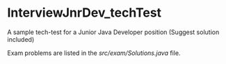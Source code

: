 # InterviewJnrDev_techTest
A sample tech-test for a Junior Java Developer position (Suggest solution included)

Exam problems are listed in the *src/exam/Solutions.java* file.